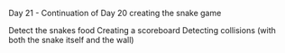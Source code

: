Day 21 - Continuation of Day 20 creating the snake game

Detect the snakes food
Creating a scoreboard
Detecting collisions (with both the snake itself and the wall)